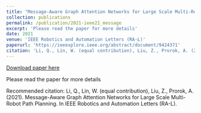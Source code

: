 ```yaml
---
title: "Message-Aware Graph Attention Networks for Large Scale Multi-Robot Path Planning"
collection: publications
permalink: /publication/2021-ieee21_message
excerpt: 'Please read the paper for more details'
date: 2021
venue: 'IEEE Robotics and Automation Letters (RA-L)'
paperurl: 'https://ieeexplore.ieee.org/abstract/document/9424371'
citation: 'Li, Q., Lin, W. (equal contribution), Liu, Z., Prorok, A. (2021). Message-Aware Graph Attention Networks for Large Scale Multi-Robot Path Planning. In IEEE Robotics and Automation Letters (RA-L).'
---
```


<a href='https://ieeexplore.ieee.org/abstract/document/9424371'>Download paper here</a>

Please read the paper for more details

Recommended citation: Li, Q., Lin, W. (equal contribution), Liu, Z., Prorok, A. (2021). Message-Aware Graph Attention Networks for Large Scale Multi-Robot Path Planning. In IEEE Robotics and Automation Letters (RA-L).